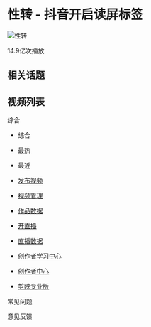 # 性转 - 抖音开启读屏标签

![性转](https://p11-sign.douyinpic.com/obj/image-cut-tos/a9a6ea6bdb61f1a79401448d11a81821.jpg?x-expires=1740715200&x-signature=Eo8oTOWj6e1o9%2FksZkfHKheZ%2Ffw%3D&from=568394430&s=PackSourceEnum_CHALLENGE_AWEME&se=false&sc=cover&biz_tag=aweme_challenge&l=20250228000015988D979C3A30512B1BCA)

14.9亿次播放

## 相关话题

## 视频列表

综合

-   综合
-   最热
-   最近

-   [发布视频](https://creator.douyin.com/)
-   [视频管理](https://creator.douyin.com/creator-micro/content/manage)
-   [作品数据](https://creator.douyin.com/creator-micro/data/stats/overview)
-   [开直播](https://streamingtool.douyin.com/)
-   [直播数据](https://livedata.douyin.com/)
-   [创作者学习中心](https://creator.douyin.com/creator-school)
-   [创作者中心](//creator.douyin.com/)
-   [剪映专业版](https://api.amemv.com/magic/eco/runtime/release/6461f944e84c15036369f2a8)

常见问题

意见反馈